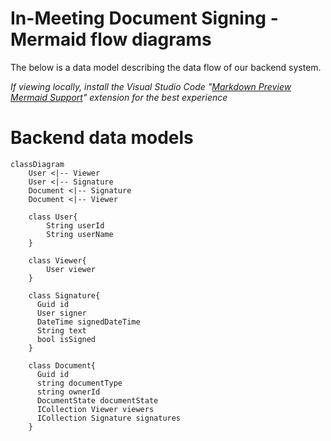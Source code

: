 # In-Meeting Document Signing - Mermaid flow diagrams
The below is a data model describing the data flow of our backend system.

*If viewing locally, install the Visual Studio Code "[Markdown Preview Mermaid Support](https://marketplace.visualstudio.com/items?itemName=bierner.markdown-mermaid)" extension for the best experience*

# Backend data models
```mermaid
classDiagram
    User <|-- Viewer
    User <|-- Signature
    Document <|-- Signature
    Document <|-- Viewer

    class User{
        String userId
        String userName
    }

    class Viewer{
        User viewer
    }

    class Signature{
      Guid id
      User signer
      DateTime signedDateTime
      String text
      bool isSigned
    }

    class Document{
      Guid id 
      string documentType
      string ownerId
      DocumentState documentState
      ICollection Viewer viewers
      ICollection Signature signatures
    }
```